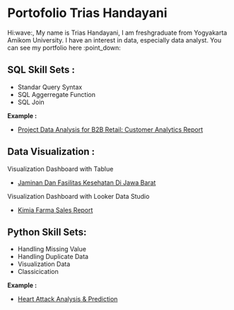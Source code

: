 # Portofolio Trias Handayani
<p>
  Hi:wave:, My name is Trias Handayani, I am freshgraduate from Yogyakarta Amikom University. I have an interest in data, especially data analyst. You can see my portfolio here :point_down:
</p>

## SQL Skill Sets :
<p>
  <ul>
    <li>
      Standar Query Syntax
    </li>
    <li>SQL Aggerregate Function </li>
    <li>SQL Join</li>
  </ul>
  <b>Example :</b>
  <ul>
    <li><a href='https://github.com/trias762/DQLAB/blob/main/Project%20Data%20Analysis%20for%20B2B%20Retail:%20Customer%20Analytics%20Report.md'>Project Data Analysis for B2B Retail: Customer Analytics Report</a></li>
  </ul>
</p>

## Data Visualization :
<p>
Visualization Dashboard with Tablue
      <ul>
        <li><a href='https://github.com/trias762/Portofolio_Trias/blob/main/Jaminan%20dan%20Fasilitas%20Kesehatan%20di%20Provinsi%20Jawa%20Barat.pdf'> Jaminan Dan     Fasilitas Kesehatan Di Jawa Barat</a></li>
      </ul>
Visualization Dashboard with Looker Data Studio
      <ul>
        <li><a href='https://lookerstudio.google.com/s/vmQDhXmuGew'> Kimia Farma Sales Report</a></li>
      </ul>
</p>

## Python Skill Sets:
<p>
  <ul>
    <li>Handling Missing Value</li>
    <li>Handling Duplicate Data</li>
    <li>Visualization Data</li>
    <li>Classicication</li>
  </ul>
  <b>Example :</b>
  <ul>
    <li><a href='https://github.com/trias762/Heart-Attack-Analysis-Prediction-/blob/main/Heart_Attack_Analysis_%26_Prediction_Dataset.ipynb'>Heart Attack Analysis & Prediction</a></li>
  </ul>
</p>
